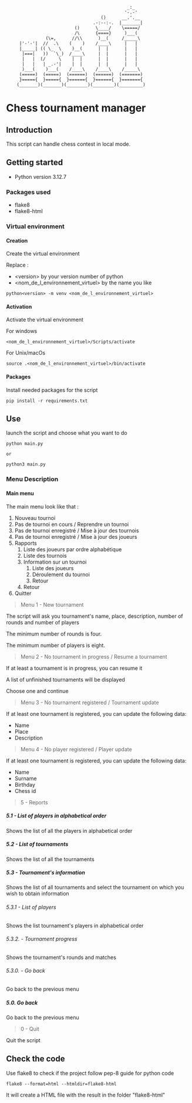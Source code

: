                                                   _:_
                                                 '-.-'
                                        ()      __.'.__
                                     .-:--:-.  |_______|
                              ()      \____/    \=====/
                              /\      {====}     )___(
                   (\=,      //\\      )__(     /_____\
         |'-'-'|  //  .\    (    )    /____\     |   |
         |_____| (( \_  \    )__(      |  |      |   |
          |===|   ))  `\_)  /____\     |  |      |   |
          |   |  (/     \    |  |      |  |      |   |
          |   |   | _.-'|    |  |      |  |      |   |
          )___(    )___(    /____\    /____\    /_____\
         (=====)  (=====)  (======)  (======)  (=======)
         }====={  }====={  }======{  }======{  }======={
        (_______)(_______)(________)(________)(_________)

# Chess tournament manager

## Introduction

This script can handle chess contest in local mode.

## Getting started

- Python version 3.12.7

### Packages used

- flake8
- flake8-html

### Virtual environment


#### Creation

Create the virtual environment

Replace :
- \<version> by your version number of python
- <nom_de_l_environnement_virtuel> by the name you like

```
python<version> -m venv <nom_de_l_environnement_virtuel>
```

#### Activation

Activate the virtual environment

For windows
```
<nom_de_l_environnement_virtuel>/Scripts/activate
```

For Unix/macOs

```
source .<nom_de_l_environnement_virtuel>/bin/activate
```

#### Packages

Install needed packages for the script

```
pip install -r requirements.txt
```
## Use

launch the script and choose what you want to do
```
python main.py

or

python3 main.py
```

### Menu Description

#### Main menu

The main menu look like that :

1. Nouveau tournoi
2. Pas de tournoi en cours / Reprendre un tournoi
3. Pas de tournoi enregistré / Mise à jour des tournois
4. Pas de tournoi enregistré / Mise à jour des joueurs
5. Rapports
   1. Liste des joueurs par ordre alphabétique
   2. Liste des tournois
   3. Information sur un tournoi
      1. Liste des joueurs
      2. Déroulement du tournoi
      0. Retour
   0. Retour
0. Quitter

> Menu 1 - New tournament

The script will ask you tournament's name, place, description, number of rounds and number of players

The minimum number of rounds is four.

The minimum number of players is eight.

> Menu 2 - No tournament in progress / Resume a tournament

If at least a tournament is in progress, you can resume it

A list of unfinished tournaments will be displayed

Choose one and continue

> Menu 3 - No tournament registered / Tournament update

If at least one tournament is registered, you can update the following data:

- Name
- Place
- Description

> Menu 4 - No player registered / Player update

If at least one tournament is registered, you can update the following data:

- Name
- Surname
- Birthday
- Chess id

> 5 - Reports

##### 5.1 - List of players in alphabetical order

Shows the list of all the players in alphabetical order

##### 5.2 - List of tournaments

Shows the list of all the tournaments

##### 5.3 - Tournament's information

Shows the list of all tournaments and select the tournament on which you wish to obtain information

###### 5.3.1 - List of players

Shows the list tournament's players in alphabetical order

###### 5.3.2. - Tournament progress

Shows the tournament's rounds and matches

###### 5.3.0. - Go back

Go back to the previous menu

##### 5.0. Go back

Go back to the previous menu

> 0 - Quit

Quit the script

## Check the code

Use flake8 to check if the project follow pep-8 guide for python code

```
flake8 --format=html --htmldir=flake8-html
```

It will create a HTML file with the result in the folder "flake8-html"